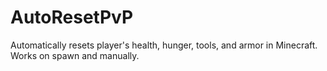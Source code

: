 # AutoResetPvP
Automatically resets player's health, hunger, tools, and armor in Minecraft. Works on spawn and manually.
